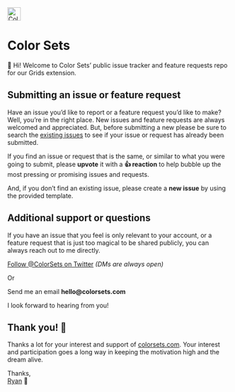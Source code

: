 <img src="https://colorsets.com/images/colorsets-logo.png" width="30" alt="Color Sets" />

# Color Sets

👋 Hi! Welcome to Color Sets’ public issue tracker and feature requests repo for our Grids extension.


## Submitting an issue or feature request

Have an issue you’d like to report or a feature request you’d like to make? Well,
you’re in the right place. New issues and feature requests are always welcomed
and appreciated. But, before submitting a new please be sure to search the
[existing issues](https://github.com/colorsets/Grids-Extension/issues) to
see if your issue or request has already been submitted.

If you find an issue or request that is the same, or similar to what you were
going to submit, please __upvote__ it with a __:+1: reaction__ to help bubble up
the most pressing or promising issues and requests.

And, if you don’t find an existing issue, please create a __new issue__ by using
the provided template.


## Additional support or questions

If you have an issue that you feel is only relevant to your account, or a feature
request that is just too magical to be shared publicly, you can always reach out
to me directly.

[Follow @ColorSets on Twitter](https://twitter.com/colorsets) _(DMs are always open)_

Or

Send me an email __hello@colorsets.com__

I look forward to hearing from you!


## Thank you! 🙏

Thanks a lot for your interest and support of [colorsets.com](https://colorsets.com).
Your interest and participation goes a long way in keeping the motivation high
and the dream alive.

Thanks,<br />
[Ryan](https://github.com/ryanhefner) 🤙
